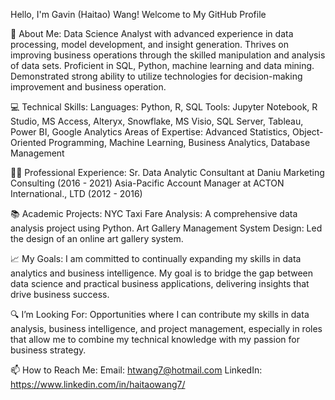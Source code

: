 
Hello, I'm Gavin (Haitao) Wang!
Welcome to My GitHub Profile

🌱 About Me:
Data Science Analyst with advanced experience in data processing, model development, and insight generation. Thrives on improving business operations through the skilled manipulation and analysis of data sets. Proficient in SQL, Python, machine learning and data mining. Demonstrated strong ability to utilize technologies for decision-making improvement and business operation.

💻 Technical Skills:
Languages: Python, R, SQL
Tools: Jupyter Notebook, R Studio, MS Access, Alteryx, Snowflake, MS Visio, SQL Server, Tableau, Power BI, Google Analytics
Areas of Expertise: Advanced Statistics, Object-Oriented Programming, Machine Learning, Business Analytics, Database Management

👨‍💼 Professional Experience:
Sr. Data Analytic Consultant at Daniu Marketing Consulting (2016 - 2021)
Asia-Pacific Account Manager at ACTON International., LTD (2012 - 2016)

📚 Academic Projects:
NYC Taxi Fare Analysis: A comprehensive data analysis project using Python.
Art Gallery Management System Design: Led the design of an online art gallery system.

📈 My Goals:
I am committed to continually expanding my skills in data analytics and business intelligence. My goal is to bridge the gap between data science and practical business applications, delivering insights that drive business success.

🔍 I’m Looking For:
Opportunities where I can contribute my skills in data analysis, business intelligence, and project management, especially in roles that allow me to combine my technical knowledge with my passion for business strategy.

📫 How to Reach Me:
Email: htwang7@hotmail.com
LinkedIn: https://www.linkedin.com/in/haitaowang7/
